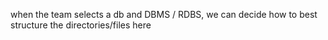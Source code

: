 when the team selects a db and DBMS / RDBS, we can decide how to best structure the directories/files here